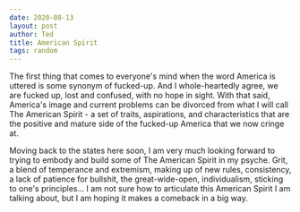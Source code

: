 ```yaml
---
date: 2020-08-13
layout: post
author: Ted
title: American Spirit
tags: random
---
```

The first thing that comes to everyone's mind when the word America is uttered is some synonym of fucked-up. And I whole-heartedly agree, we are fucked up, lost and confused, with no hope in sight. With that said, America's image and current problems can be divorced from what I will call The American Spirit - a set of traits, aspirations, and characteristics that are the positive and mature side of the fucked-up America that we now cringe at.

Moving back to the states here soon, I am very much looking forward to trying to embody and build some of The American Spirit in my psyche. Grit, a blend of temperance and extremism, making up of new rules, consistency, a lack of patience for bullshit, the great-wide-open, individualism, sticking to one's principles... I am not sure how to articulate this American Spirit I am talking about, but I am hoping it makes a comeback in a big way.
